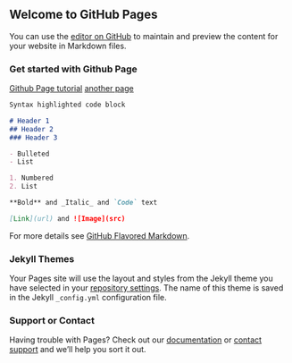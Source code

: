 ## Welcome to GitHub Pages

You can use the [editor on GitHub](https://github.com/YouYueHuang/YouYueHuang.github.io/edit/master/README.md) to maintain and preview the content for your website in Markdown files.

### Get started with Github Page

[Github Page tutorial](https://pages.github.com/)
[another page](Tensorflow/tf_app_flag.html)


```markdown
Syntax highlighted code block

# Header 1
## Header 2
### Header 3

- Bulleted
- List

1. Numbered
2. List

**Bold** and _Italic_ and `Code` text

[Link](url) and ![Image](src)
```

For more details see [GitHub Flavored Markdown](https://guides.github.com/features/mastering-markdown/).

### Jekyll Themes

Your Pages site will use the layout and styles from the Jekyll theme you have selected in your [repository settings](https://github.com/YouYueHuang/YouYueHuang.github.io/settings). The name of this theme is saved in the Jekyll `_config.yml` configuration file.

### Support or Contact

Having trouble with Pages? Check out our [documentation](https://help.github.com/categories/github-pages-basics/) or [contact support](https://github.com/contact) and we’ll help you sort it out.
